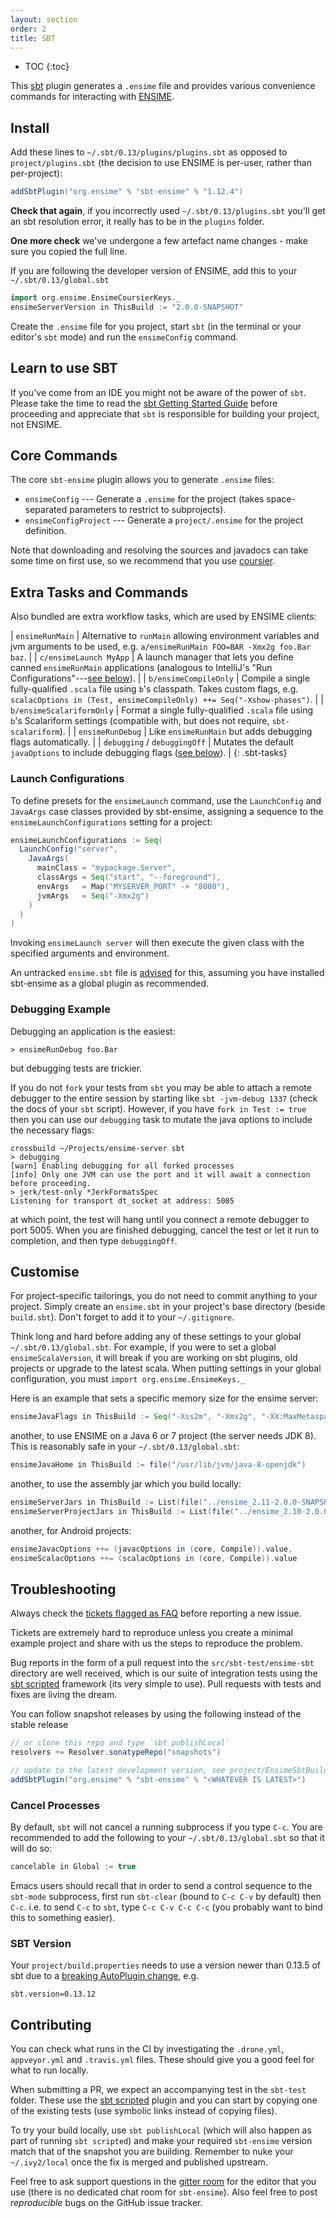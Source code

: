 ```yaml
---
layout: section
order: 2
title: SBT
---
```


- TOC
{:toc}

This [sbt](http://github.com/sbt/sbt) plugin generates a `.ensime` file and provides various convenience commands for interacting with [ENSIME](http://github.com/ensime/ensime-server).

## Install

Add these lines to `~/.sbt/0.13/plugins/plugins.sbt` as opposed to `project/plugins.sbt` (the decision to use ENSIME is per-user, rather than per-project):

```scala
addSbtPlugin("org.ensime" % "sbt-ensime" % "1.12.4")
```

**Check that again**, if you incorrectly used `~/.sbt/0.13/plugins.sbt` you'll get an sbt resolution error, it really has to be in the `plugins` folder.

**One more check** we've undergone a few artefact name changes - make sure you copied the full line.

If you are following the developer version of ENSIME, add this to your `~/.sbt/0.13/global.sbt`

```scala
import org.ensime.EnsimeCoursierKeys._
ensimeServerVersion in ThisBuild := "2.0.0-SNAPSHOT"
```

Create the `.ensime` file for you project, start `sbt` (in the terminal or your editor's `sbt` mode) and run the `ensimeConfig` command.

## Learn to use SBT

If you've come from an IDE you might not be aware of the power of `sbt`. Please take the time to read the [sbt Getting Started Guide](http://www.scala-sbt.org/0.13/docs/Getting-Started.html) before proceeding and appreciate that `sbt` is responsible for building your project, not ENSIME.

## Core Commands

The core `sbt-ensime` plugin allows you to generate `.ensime` files:

* `ensimeConfig` --- Generate a `.ensime` for the project (takes space-separated parameters to restrict to subprojects).
* `ensimeConfigProject` --- Generate a `project/.ensime` for the project definition.

Note that downloading and resolving the sources and javadocs can take some time on first use, so we recommend that you use [coursier](http://get-coursier.io).

## Extra Tasks and Commands

Also bundled are extra workflow tasks, which are used by ENSIME clients:

| `ensimeRunMain`              | Alternative to `runMain` allowing environment variables and jvm arguments to be used, e.g. `a/ensimeRunMain FOO=BAR -Xmx2g foo.Bar baz`. |
| `c/ensimeLaunch MyApp`       | A launch manager that lets you define canned `ensimeRunMain` applications (analogous to IntelliJ's "Run Configurations"---[see below](#launch-configurations)). |
| `b/ensimeCompileOnly`        | Compile a single fully-qualified `.scala` file using `b`'s classpath. Takes custom flags, e.g. `scalacOptions in (Test, ensimeCompileOnly) ++= Seq("-Xshow-phases")`. |
| `b/ensimeScalariformOnly`    | Format a single fully-qualified `.scala` file using `b`'s Scalariform settings (compatible with, but does not require, `sbt-scalariform`). |
| `ensimeRunDebug`             | Like `ensimeRunMain` but adds debugging flags automatically. |
| `debugging` / `debuggingOff` | Mutates the default `javaOptions` to include debugging flags ([see below](#debugging-example)). |
{: .sbt-tasks}


### Launch Configurations

To define presets for the `ensimeLaunch` command, use the `LaunchConfig` and `JavaArgs` case classes provided by sbt-ensime, assigning a sequence to the `ensimeLaunchConfigurations` setting for a project:

```scala
ensimeLaunchConfigurations := Seq(
  LaunchConfig("server",
    JavaArgs(
      mainClass = "mypackage.Server",
      classArgs = Seq("start", "--foreground"),
      envArgs   = Map("MYSERVER_PORT" -> "8080"),
      jvmArgs   = Seq("-Xmx2g")
    )
  )
)
```

Invoking `ensimeLaunch server` will then execute the given class with the specified arguments and environment.

An untracked `ensime.sbt` file is [advised](#customise) for this, assuming you have installed sbt-ensime as a global plugin as recommended.

### Debugging Example

Debugging an application is the easiest:

```
> ensimeRunDebug foo.Bar
```

but debugging tests are trickier.

If you do not `fork` your tests from `sbt` you may be able to attach a remote debugger to the entire session by starting like `sbt -jvm-debug 1337` (check the docs of your `sbt` script). However, if you have `fork in Test := true` then you can use our `debugging` task to mutate the java options to include the necessary flags:

```
crossbuild ~/Projects/ensime-server sbt
> debugging
[warn] Enabling debugging for all forked processes
[info] Only one JVM can use the port and it will await a connection before proceeding.
> jerk/test-only *JerkFormatsSpec
Listening for transport dt_socket at address: 5005
```

at which point, the test will hang until you connect a remote debugger to port 5005. When you are finished debugging, cancel the test or let it run to completion, and then type `debuggingOff`.

## Customise

For project-specific tailorings, you do not need to commit anything to your project. Simply create an `ensime.sbt` in your project's base directory (beside `build.sbt`). Don't forget to add it to your `~/.gitignore`.

Think long and hard before adding any of these settings to your global `~/.sbt/0.13/global.sbt`. For example, if you were to set a global `ensimeScalaVersion`, it will break if you are working on sbt plugins, old projects or upgrade to the latest scala. When putting settings in your global configuration, you must `import org.ensime.EnsimeKeys._`

Here is an example that sets a specific memory size for the ensime server:

```scala
ensimeJavaFlags in ThisBuild := Seq("-Xss2m", "-Xmx2g", "-XX:MaxMetaspaceSize=512m")
```

another, to use ENSIME on a Java 6 or 7 project (the server needs JDK 8). This is reasonably safe in your `~/.sbt/0.13/global.sbt`:

```scala
ensimeJavaHome in ThisBuild := file("/usr/lib/jvm/java-8-openjdk")
```

another, to use the assembly jar which you build locally:

```scala
ensimeServerJars in ThisBuild := List(file("../ensime_2.11-2.0.0-SNAPSHOT-assembly.jar"))
ensimeServerProjectJars in ThisBuild := List(file("../ensime_2.10-2.0.0-SNAPSHOT-assembly.jar"))
```

another, for Android projects:

```scala
ensimeJavacOptions ++= (javacOptions in (core, Compile)).value,
ensimeScalacOptions ++= (scalacOptions in (core, Compile)).value
```

## Troubleshooting

Always check the [tickets flagged as FAQ](https://github.com/ensime/ensime-sbt/issues?q=label%3AFAQ) before reporting a new issue.

Tickets are extremely hard to reproduce unless you create a minimal example project and share with us the steps to reproduce the problem.

Bug reports in the form of a pull request into the `src/sbt-test/ensime-sbt` directory are well received, which is our suite of integration tests using the [sbt scripted](http://eed3si9n.com/testing-sbt-plugins) framework (its very simple to use). Pull requests with tests and fixes are living the dream.

You can follow snapshot releases by using the following instead of the stable release

```scala
// or clone this repo and type `sbt publishLocal`
resolvers += Resolver.sonatypeRepo("snapshots")

// update to the latest development version, see project/EnsimeSbtBuild.scala
addSbtPlugin("org.ensime" % "sbt-ensime" % "<WHATEVER IS LATEST>")
```

### Cancel Processes

By default, `sbt` will not cancel a running subprocess if you type `C-c`. You are recommended to add the following to your `~/.sbt/0.13/global.sbt` so that it will do so:

```scala
cancelable in Global := true
```

Emacs users should recall that in order to send a control sequence to the `sbt-mode` subprocess, first run `sbt-clear` (bound to `C-c C-v` by default) then `C-c`. i.e. to send `C-c` to `sbt`, type `C-c C-v C-c C-c` (you probably want to bind this to something easier).


### SBT Version

Your `project/build.properties` needs to use a version newer than 0.13.5 of sbt due to a [breaking AutoPlugin change](https://github.com/ensime/ensime-server/issues/672), e.g.

```
sbt.version=0.13.12
```


## Contributing

You can check what runs in the CI by investigating the `.drone.yml`, `appveyor.yml` and `.travis.yml` files. These should give you a good feel for what to run locally.

When submitting a PR, we expect an accompanying test in the `sbt-test` folder. These use the [sbt scripted](http://eed3si9n.com/testing-sbt-plugins) plugin and you can start by copying one of the existing tests (use symbolic links instead of copying files).

To try your build locally, use `sbt publishLocal` (which will also happen as part of running `sbt scripted`) and make your required `sbt-ensime` version match that of the snapshot you are building. Remember to nuke your `~/.ivy2/local` once the fix is merged and published upstream.

Feel free to ask support questions in the [gitter room](https://gitter.im/ensime/home) for the editor that you use (there is no dedicated chat room for `sbt-ensime`). Also feel free to post *reproducible* bugs on the GitHub issue tracker.
